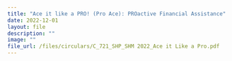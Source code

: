 ```yaml
---
title: "Ace it like a PRO! (Pro Ace): PROactive Financial Assistance"
date: 2022-12-01
layout: file
description: ""
image: ""
file_url: /files/circulars/C_721_SHP_SHM 2022_Ace it Like a Pro.pdf
---
```

